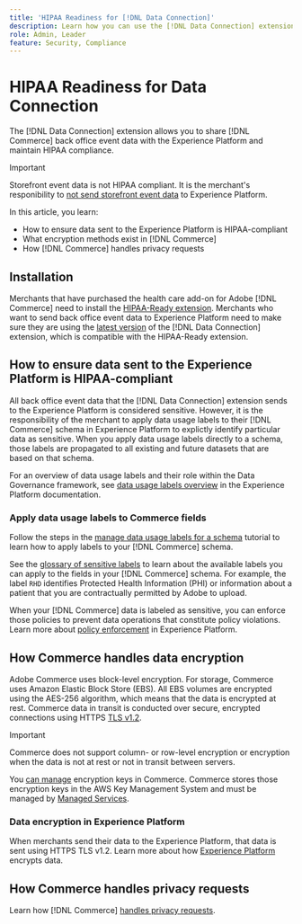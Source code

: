 ```yaml
---
title: 'HIPAA Readiness for [!DNL Data Connection]'
description: Learn how you can use the [!DNL Data Connection] extension to share [!DNL Commerce] data with the Experience Platform and maintain HIPAA compliance.
role: Admin, Leader
feature: Security, Compliance
---
```

# HIPAA Readiness for Data Connection

The [!DNL Data Connection] extension allows you to share [!DNL Commerce] back office event data with the Experience Platform and maintain HIPAA compliance.

>[!IMPORTANT]
>
>Storefront event data is not HIPAA compliant. It is the merchant's responibility to [not send storefront event data](connect-data.md#data-collection) to Experience Platform.

In this article, you learn:

- How to ensure data sent to the Experience Platform is HIPAA-compliant
- What encryption methods exist in [!DNL Commerce]
- How [!DNL Commerce] handles privacy requests

## Installation

Merchants that have purchased the health care add-on for Adobe [!DNL Commerce] need to install the [HIPAA-Ready extension](https://experienceleague.adobe.com/en/docs/commerce-admin/start/compliance/hipaa-ready-service#installation). Merchants who want to send back office event data to Experience Platform need to make sure they are using the [latest version](release-notes.md) of the [!DNL Data Connection] extension, which is compatible with the HIPAA-Ready extension.

## How to ensure data sent to the Experience Platform is HIPAA-compliant

All back office event data that the [!DNL Data Connection] extension sends to the Experience Platform is considered sensitive. However, it is the responsibility of the merchant to apply data usage labels to their [!DNL Commerce] schema in Experience Platform to explictly identify particular data as sensitive. When you apply data usage labels directly to a schema, those labels are propagated to all existing and future datasets that are based on that schema.

For an overview of data usage labels and their role within the Data Governance framework, see [data usage labels overview](https://experienceleague.adobe.com/en/docs/experience-platform/data-governance/labels/overview) in the Experience Platform documentation.

### Apply data usage labels to Commerce fields

Follow the steps in the [manage data usage labels for a schema](https://experienceleague.adobe.com/en/docs/experience-platform/xdm/tutorials/labels) tutorial to learn how to apply labels to your [!DNL Commerce] schema.

See the [glossary of sensitive labels](https://experienceleague.adobe.com/en/docs/experience-platform/data-governance/labels/reference#sensitive) to learn about the available labels you can apply to the fields in your [!DNL Commerce] schema. For example, the label `RHD` identifies Protected Health Information (PHI) or information about a patient that you are contractually permitted by Adobe to upload.

When your [!DNL Commerce] data is labeled as sensitive, you can enforce those policies to prevent data operations that constitute policy violations. Learn more about [policy enforcement](https://experienceleague.adobe.com/en/docs/experience-platform/data-governance/enforcement/overview) in Experience Platform.

## How Commerce handles data encryption

Adobe Commerce uses block-level encryption. For storage, Commerce uses Amazon Elastic Block Store (EBS). All EBS volumes are encrypted using the AES-256 algorithm, which means that the data is encrypted at rest. Commerce data in transit is conducted over secure, encrypted connections using HTTPS [TLS v1.2](https://datatracker.ietf.org/doc/html/rfc5246).

>[!IMPORTANT]
>
>Commerce does not support column- or row-level encryption or encryption when the data is not at rest or not in transit between servers.

You [can manage](https://experienceleague.adobe.com/en/docs/commerce-admin/systems/security/encryption-key) encryption keys in Commerce. Commerce stores those encryption keys in the AWS Key Management System and must be managed by [Managed Services](https://experienceleague.adobe.com/en/docs/commerce-operations/implementation-playbook/maintenance/adobe-managed-services#security).

### Data encryption in Experience Platform

When merchants send their data to the Experience Platform, that data is sent using HTTPS TLS v1.2. Learn more about how [Experience Platform](https://experienceleague.adobe.com/en/docs/experience-platform/landing/governance-privacy-security/encryption) encrypts data.

## How Commerce handles privacy requests

Learn how [!DNL Commerce] [handles privacy requests](handle-privacy-request.md).
